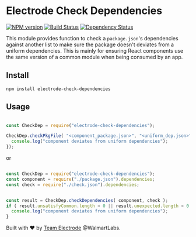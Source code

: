 # Electrode Check Dependencies

[![NPM version][npm-image]][npm-url] [![Build Status][travis-image]][travis-url] [![Dependency Status][daviddm-image]][daviddm-url]

This module provides function to check a `package.json`'s dependencies against another list to make sure the package doesn't deviates from a uniform dependencies.  This is mainly for ensuring React components use the same version of a common module when being consumed by an app.

## Install

```
npm install electrode-check-dependencies
```

## Usage

```js

const CheckDep = require("electrode-check-dependencies");

CheckDep.checkPkgFile( "<component_package.json>", "<uniform_dep.json>" ).catch( (err) => {
  console.log("component deviates from uniform dependencies");
});
```

or

```js

const CheckDep = require("electrode-check-dependencies");
const component = require("./package.json").dependencies;
const check = require("./check.json").dependencies;


const result = CheckDep.checkDependencies( component, check );
if ( result.unsatisfyCommon.length > 0 || result.unexpected.length > 0 ) {
  console.log("component deviates from uniform dependencies");
}
```

Built with :heart: by [Team Electrode](https://github.com/orgs/electrode-io/people) @WalmartLabs.

[npm-image]: https://badge.fury.io/js/electrode-check-dependencies.svg
[npm-url]: https://npmjs.org/package/electrode-check-dependencies
[travis-image]: https://travis-ci.org/electrode-io/electrode-check-dependencies.svg?branch=master
[travis-url]: https://travis-ci.org/electrode-io/electrode-check-dependencies
[daviddm-image]: https://david-dm.org/electrode-io/electrode-check-dependencies.svg?theme=shields.io
[daviddm-url]: https://david-dm.org/electrode-io/electrode-check-dependencies
